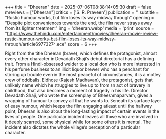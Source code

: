 +++
title = "Dheeran"
date = 2025-07-06T08:38:14+05:30
draft = false
mreviews = ["Dheeran"]
critics = ['S. R. Praveen']
publication = ''
subtitle = "Rustic humour works, but film loses its way midway through"
opening = "Despite plot conveniences towards the end, the film never strays away from its lighter treatment"
img = 'dheeran.webp'
media = 'print'
source = "https://www.thehindu.com/entertainment/movies/dheeran-movie-review-rustic-humour-works-but-film-loses-its-way-midway-through/article69773274.ece"
score = 6
+++

Right from the title Dheeran (brave), which defines the protagonist, almost every other character in Devadath Shaji’s debut directorial has a defining trait. From a Hindi-obsessed welder to a local don who is more interested in his perfume business to an illicit liquor brewer who has a penchant for stirring up trouble even in the most peaceful of circumstances, it is a motley crew of oddballs. Eldhose (Rajesh Madhavan), the protagonist, gets that unlikely name which he struggles to live up to from an act of bravery in childhood, that also becomes a moment of tragedy in his life. Director Devadath Shaji, who wrote the screenplay of Bheeshmaparvam, gives a wrapping of humour to convey all that he wants to. Beneath its surface layer of easy humour, which keeps the film engaging atleast until the halfway point, Dheeran is also about the long-lasting impact of certain events in the lives of people. One particular incident leaves all those who are involved in it deeply scarred, some physical while for some others it is mental. The incident also dictates the whole village’s perception of a particular character.
